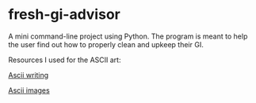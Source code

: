 # fresh-gi-advisor
A mini command-line project using Python. The program is meant to help the user find out how to properly clean and upkeep their GI.


Resources I used for the ASCII art: 

[Ascii writing](https://patorjk.com/software/taag/#p=display&f=Slant&t=Oss)
    
[Ascii images](https://asciiart.club/)

